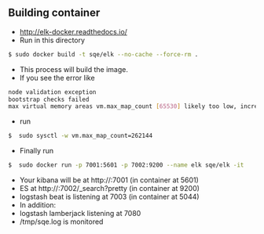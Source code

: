 ## Building container
* http://elk-docker.readthedocs.io/
* Run in this directory
```sh  
$ sudo docker build -t sqe/elk --no-cache --force-rm .
```
* This process will build the image.
* If you see the error like  
```sh
node validation exception
bootstrap checks failed
max virtual memory areas vm.max_map_count [65530] likely too low, increase to at least [262144]
```
* run
```sh
$  sudo sysctl -w vm.max_map_count=262144
```
* Finally run 
```sh
$  sudo docker run -p 7001:5601 -p 7002:9200 --name elk sqe/elk -it 
```
* Your kibana will be at http://<ip>:7001 (in container at 5601)
* ES at http://<ip>:7002/_search?pretty (in container at 9200)
* logstash beat is listening at 7003 (in container at 5044)
* In addition:
* logstash lamberjack listening at 7080
* /tmp/sqe.log is monitored 